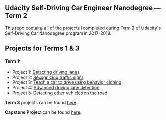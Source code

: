 ## Udacity Self-Driving Car Engineer Nanodegree &mdash; Term 2
This repo contains all of the projects I completed during Term 2 of Udacity's Self-Driving Car Nanodegree program in 2017-2018.

## Projects for Terms 1 & 3
#### Term 1:
* Project 1: [Detecting driving lanes](https://github.com/tommytracey/udacity/tree/master/self-driving-nano/projects/1-lane-lines)
* Project 2: [Recognizing traffic signs](https://github.com/tommytracey/udacity/tree/master/self-driving-nano/projects/2-traffic-signs)
* Project 3: [Teach a car to drive using behavior cloning](https://github.com/tommytracey/udacity/tree/master/self-driving-nano/projects/3-behavioral-cloning)
* Project 4: [Advanced driving lane detection](https://github.com/tommytracey/udacity/tree/master/self-driving-nano/projects/4-advanced-lane-lines)
* Project 5: [Detecting other vehicles on the road](https://github.com/tommytracey/udacity/tree/master/self-driving-nano/projects/5-vehicle-detection)

**Term 3** projects can be found [here](https://github.com/tommytracey/Udacity-CarND-Term3).

**Capstone Project** can be found [here](https://github.com/tommytracey/CarND-Capstone).
